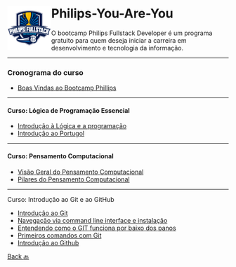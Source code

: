 <div style="display: inline_block">
    <img src="img/0168902d-e703-4a51-af7a-eceda69637f1.png" width="100px" align="left">
    <h1>Philips-You-Are-You</h1>
    <p>O bootcamp Philips Fullstack Developer é um programa gratuito para quem deseja iniciar a carreira em desenvolvimento e tecnologia da informação.<p>
<div>

---

### Cronograma do curso 
- [Boas Vindas ao Bootcamp Phillips](https://www.linkedin.com/posts/maycondiasz_certificado-certificado-de-conclus%C3%A3o-do-activity-6913668704199176192-GHPx?utm_source=linkedin_share&utm_medium=member_desktop_web)
---
#### Curso: Lógica de Programação Essencial
- [Introdução à Lógica e a programação](logicaDeProgramacao/aula1.md)
- [Introdução ao Portugol](logicaDeProgramacao/aula2.md)

---
#### Curso: Pensamento Computacional
- [Visão Geral do Pensamento Computacional](pensamentoComputacional/aula1.md)
- [Pilares do Pensamento Computacional](pensamentoComputacional/aula2.md)

---
Curso: Introdução ao Git e ao GitHub
- [Introdução ao Git](introducaoaoGiteaogithub/aula1.md)
- [Navegação via command line interface e instalação](introducaoaoGiteaogithub/aula2.md)
- [Entendendo como o GIT funciona por baixo dos panos](introducaoaoGiteaogithub/aula3.md)
- [Primeiros comandos com Git](introducaoaoGiteaogithub/aula4.md)
- [Introdução ao Github](introducaoaoGiteaogithub/aula5.md)

[Back :back:](../README.md)
